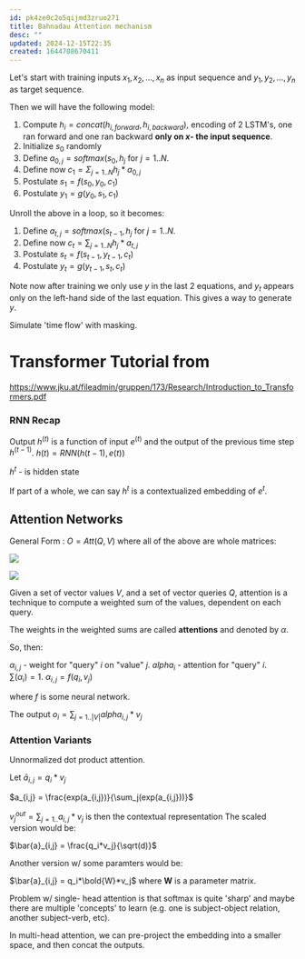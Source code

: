 ```yaml
---
id: pk4ze0c2o5qijmd3zruo271
title: Bahnadau Attention mechanism
desc: ""
updated: 2024-12-15T22:35
created: 1644708670411
---
```

Let's start with training inputs $x_1,x_2,...,x_n$ as input sequence and $y_1,y_2,...,y_n$ as target sequence.

Then we will have the following model:

1. Compute $h_i = concat(h_{i,forward},h_{i,backward})$, encoding of 2 LSTM's, one ran forward and one ran backward **only on $x$- the input sequence**.
2. Initialize $s_0$ randomly
3. Define $a_{0,j} = softmax(s_0,h_j$  for $j=1..N$.
4. Define now $c_1 = \Sigma_{j=1..N}h_j*a_{0,j}$
5. Postulate $s_1 = f(s_0,y_0,c_1)$
6. Postulate $y_1 = g(y_0,s_1,c_1)$

Unroll the above in a loop, so it becomes:

1. Define $a_{t,j} = softmax(s_{t-1},h_j$  for $j=1..N$.
2. Define now $c_t = \sum_{j=1..N}h_j*a_{t,j}$
3. Postulate $s_t = f(s_{t-1},y_{t-1},c_t)$
4. Postulate $y_t = g(y_{t-1},s_t,c_t)$

Note now after training we only use $y$ in the last 2 equations, and $y_t$ appears only on the left-hand side of the last equation.
This gives a way to generate $y$.

Simulate 'time flow' with masking.

# Transformer Tutorial from

<https://www.jku.at/fileadmin/gruppen/173/Research/Introduction_to_Transformers.pdf>

### RNN Recap

Output $h^{(t)}$ is a function of input $e^{(t)}$ and the
output of the previous time step $h^{(t-1)}$.
$h(t) = RNN(h(t-1), e(t))$

$h^t$ - is hidden state

If part of a whole, we can say $h^t$ is a contextualized embedding of $e^t$.

## Attention Networks

General Form :
$O=Att(Q,V)$
where all of the above are whole matrices:

![](/assets/images/2022-03-02-17-10-22.png)

![](/assets/images/2022-03-02-17-10-41.png)

Given a set of vector values $V$, and a set of vector
queries $Q$, attention is a technique to compute a
weighted sum of the values, dependent on each query.

The weights in the weighted sums are called **attentions**
and denoted by $\alpha$.

So, then:

$\alpha_{i,j}$ - weight for "query" $i$ on "value" $j$.
$alpha_i$ - attention for "query" $i$.  
$\sum(\alpha_i)=1$.
$\alpha_{i,j} = f(q_i,v_j)$ 

where $f$ is some neural network.

The output $o_i= \sum_{j=1..|V|}alpha_{i,j}*v_j$

### Attention Variants

Unnormalized dot product attention.

Let 
$\bar{a}_{i,j} = q_i*v_j$

$a_{i,j} = \frac{exp(a_{i,j})}{\sum_j(exp(a_{i,j}))}$

$v^{out}_j = \sum_{j=1..}a_{i,j}*v_j$
is then the contextual representation
The scaled version would be:

$\bar{a}_{i,j} = \frac{q_i*v_j}{\sqrt(d)}$

Another version w/ some paramters would be:

$\bar{a}_{i,j} = q_i*\bold{W}*v_j$ where **W** is a parameter matrix.

Problem w/ single- head attention is that softmax is quite 'sharp' and maybe there are multiple 'concepts' to learn (e.g. one is subject-object relation, another subject-verb, etc).

In multi-head attention, we can pre-project the embedding into a smaller space, and then concat the outputs.

